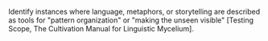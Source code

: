 Identify instances where language, metaphors, or storytelling are described as tools for "pattern organization" or "making the unseen visible" [Testing Scope, The Cultivation Manual for Linguistic Mycelium].